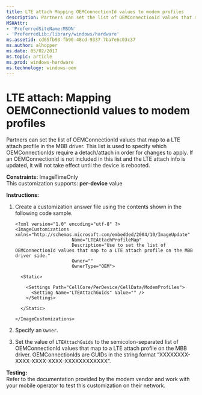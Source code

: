 ```yaml
---
title: LTE attach Mapping OEMConnectionId values to modem profiles
description: Partners can set the list of OEMConnectionId values that map to a LTE attach profile in the MBB driver.
MSHAttr:
- 'PreferredSiteName:MSDN'
- 'PreferredLib:/library/windows/hardware'
ms.assetid: cd65fb93-fb90-48cd-9337-7ba7e6c03c37
ms.author: alhopper
ms.date: 05/02/2017
ms.topic: article
ms.prod: windows-hardware
ms.technology: windows-oem
---
```


# LTE attach: Mapping OEMConnectionId values to modem profiles


Partners can set the list of OEMConnectionId values that map to a LTE attach profile in the MBB driver. This list is used to specify which OEMConnectionIds require a detach/attach in order for changes to apply. If an OEMConnectionId is not included in this list and the LTE attach info is updated, it will not take effect until the device is rebooted.

<a href="" id="constraints---imagetimeonly"></a>**Constraints:** ImageTimeOnly  
This customization supports: **per-device** value

<a href="" id="instructions-"></a>**Instructions:**  
1.  Create a customization answer file using the contents shown in the following code sample.

    ``` syntax
    <?xml version="1.0" encoding="utf-8" ?>  
    <ImageCustomizations xmlns="http://schemas.microsoft.com/embedded/2004/10/ImageUpdate"  
                         Name="LTEAttachProfileMap"  
                         Description="Use to set the list of OEMConnectionId values that map to a LTE attach profile on the MBB driver side."  
                         Owner=""  
                         OwnerType="OEM">

      <Static>  

        <Settings Path="CellCore/PerDevice/CellData/ModemProfiles">        
          <Setting Name="LTEAttachGuids" Value="" />    
        </Settings>  

      </Static>

    </ImageCustomizations>
    ```

2.  Specify an `Owner`.

3.  Set the value of `LTEAttachGuids` to the semicolon-separated list of OEMConnectionId values that map to a LTE attach profile on the MBB driver. OEMConnectionIds are GUIDs in the string format “XXXXXXXX-XXXX-XXXX-XXXX-XXXXXXXXXXXX”.

<a href="" id="testing-"></a>**Testing:**  
Refer to the documentation provided by the modem vendor and work with your mobile operator to test this customization on their network.

 

 






